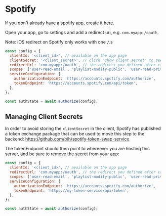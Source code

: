# Spotify

If you don't already have a spotify app, create it [here](https://developer.spotify.com/dashboard/applications).

Open your app, go to settings and add a redirect uri, e.g. `com.myapp:/oauth`.

Note: iOS redirect on Spotify only works with one `/`.s

```js
const config = {
  clientId: '<client_id>', // available on the app page
  clientSecret: '<client_secret>', // click "show client secret" to see this
  redirectUrl: 'com.myapp:/oauth', // the redirect you defined after creating the app
  scopes: ['user-read-email', 'playlist-modify-public', 'user-read-private'], // the scopes you need to access
  serviceConfiguration: {
    authorizationEndpoint: 'https://accounts.spotify.com/authorize',
    tokenEndpoint: 'https://accounts.spotify.com/api/token',
  },
};

const authState = await authorize(config);
```

## Managing Client Secrets

In order to avoid storing the `clientSecret` in the client, Spotify has published a token exchange package that can be used to move this step to the backend: 
https://github.com/bih/spotify-token-swap-service

The tokenEndpoint should then point to whereever you are hosting this server, and be sure to remove the secret from your app:

```js
const config = {
  clientId: '<client_id>', // available on the app page
  redirectUrl: 'com.myapp:/oauth', // the redirect you defined after creating the app
  scopes: ['user-read-email', 'playlist-modify-public', 'user-read-private'], // the scopes you need to access
  serviceConfiguration: {
    authorizationEndpoint: 'https://accounts.spotify.com/authorize',
    tokenEndpoint: 'https://my-token-service/api/token',
  },
};

const authState = await authorize(config);
```



